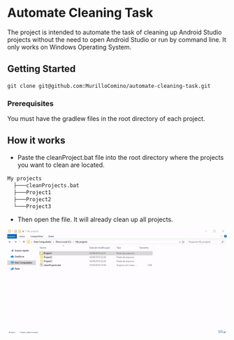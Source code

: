 # Automate Cleaning Task

The project is intended to automate the task of cleaning up Android Studio projects without the need to open Android Studio or run by command line. It only works on Windows Operating System.

## Getting Started

```
git clone git@github.com:MurilloComino/automate-cleaning-task.git
```

### Prerequisites

You must have the gradlew files in the root directory of each project.

## How it works
* Paste the cleanProject.bat file into the root directory where the projects you want to clean are located.
```
My projects
  ├───cleanProjects.bat
  ├───Project1
  ├───Project2
  └───Project3    
```

* Then open the file. It will already clean up all projects.

![](resources/1.gif)

